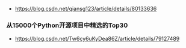 * https://blog.csdn.net/qiansg123/article/details/80133636
### 从15000个Python开源项目中精选的Top30
* https://blog.csdn.net/Tw6cy6uKyDea86Z/article/details/79127489

